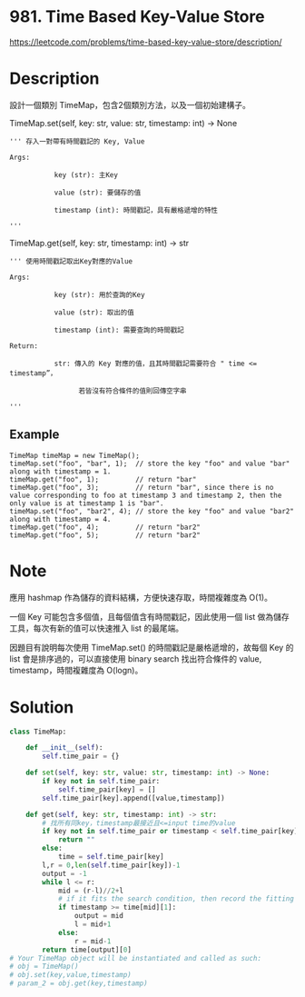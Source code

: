 # **981. Time Based Key-Value Store**

https://leetcode.com/problems/time-based-key-value-store/description/

# Description

設計一個類別 TimeMap，包含2個類別方法，以及一個初始建構子。

TimeMap.set(self, key: str, value: str, timestamp: int) -> None

```
''' 存入一對帶有時間戳記的 Key, Value

Args:

           key (str): 主Key

           value (str): 要儲存的值

           timestamp (int): 時間戳記，具有嚴格遞增的特性

'''
```

TimeMap.get(self, key: str, timestamp: int) -> str

```
''' 使用時間戳記取出Key對應的Value

Args:

           key (str): 用於查詢的Key

           value (str): 取出的值

           timestamp (int): 需要查詢的時間戳記

Return:

           str: 傳入的 Key 對應的值，且其時間戳記需要符合 " time <= timestamp”，

                 若皆沒有符合條件的值則回傳空字串

'''
```

## Example

```
TimeMap timeMap = new TimeMap();
timeMap.set("foo", "bar", 1);  // store the key "foo" and value "bar" along with timestamp = 1.
timeMap.get("foo", 1);         // return "bar"
timeMap.get("foo", 3);         // return "bar", since there is no value corresponding to foo at timestamp 3 and timestamp 2, then the only value is at timestamp 1 is "bar".
timeMap.set("foo", "bar2", 4); // store the key "foo" and value "bar2" along with timestamp = 4.
timeMap.get("foo", 4);         // return "bar2"
timeMap.get("foo", 5);         // return "bar2"
```

# Note

應用 hashmap 作為儲存的資料結構，方便快速存取，時間複雜度為 O(1)。

一個 Key 可能包含多個值，且每個值含有時間戳記，因此使用一個 list 做為儲存工具，每次有新的值可以快速推入 list 的最尾端。

因題目有說明每次使用 TimeMap.set() 的時間戳記是嚴格遞增的，故每個 Key 的 list 會是排序過的，可以直接使用 binary search 找出符合條件的 value, timestamp，時間複雜度為 O(logn)。

# Solution

```python
class TimeMap:

    def __init__(self):
        self.time_pair = {}

    def set(self, key: str, value: str, timestamp: int) -> None:
        if key not in self.time_pair:
            self.time_pair[key] = []
        self.time_pair[key].append([value,timestamp])

    def get(self, key: str, timestamp: int) -> str:
        # 找所有同key，timestamp最接近且<=input time的value
        if key not in self.time_pair or timestamp < self.time_pair[key][0][1]:
            return ""
        else:
            time = self.time_pair[key]
        l,r = 0,len(self.time_pair[key])-1
        output = -1
        while l <= r:
            mid = (r-l)//2+l
            # if it fits the search condition, then record the fitting value and keep finding
            if timestamp >= time[mid][1]:
                output = mid
                l = mid+1
            else:
                r = mid-1
        return time[output][0]
# Your TimeMap object will be instantiated and called as such:
# obj = TimeMap()
# obj.set(key,value,timestamp)
# param_2 = obj.get(key,timestamp)
```